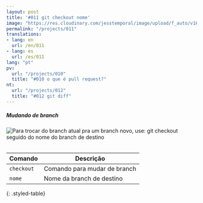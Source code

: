 ```yaml
---
layout: post
title: '#011 git checkout nome'
image: "https://res.cloudinary.com/jesstemporal/image/upload/f_auto/v1642878672/gitfichas/pt/011/thumbnail_oqqiyq.jpg"
permalink: "/projects/011"
translations:
- lang: en
  url: /en/011
- lang: es
  url: /es/011
lang: "pt"
pv:
  url: "/projects/010"
  title: "#010 o que é pull request?"
nt:
  url: "/projects/012"
  title: "#012 git diff"
---
```

##### Mudando de branch

<img alt="Para trocar do branch atual pra um branch novo, use: git checkout seguido do nome do branch de destino" src="https://res.cloudinary.com/jesstemporal/image/upload/v1642878672/gitfichas/pt/011/full_tq3m4l.jpg"><br><br>

| Comando | Descrição |
|---------|-------------|
| `checkout` | Comando para mudar de branch |
| `nome` | Nome da branch de destino |
{: .styled-table}
